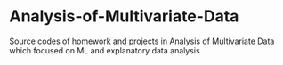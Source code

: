 # Analysis-of-Multivariate-Data
Source codes of homework and projects in Analysis of Multivariate Data which focused on ML and explanatory data analysis
